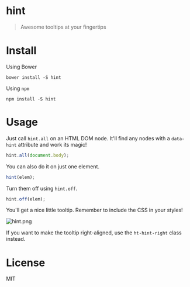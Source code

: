 # hint

> Awesome tooltips at your fingertips

# Install

Using Bower

```shell
bower install -S hint
```

Using `npm`

```shell
npm install -S hint
```

# Usage

Just call `hint.all` on an HTML DOM node. It'll find any nodes with a `data-hint` attribute and work its magic!

```js
hint.all(document.body);
```

You can also do it on just one element.

```js
hint(elem);
```

Turn them off using `hint.off`.

```js
hint.off(elem);
```

You'll get a nice little tooltip. Remember to include the CSS in your styles!

![hint.png][1]

If you want to make the tooltip right-aligned, use the `ht-hint-right` class instead.

# License

MIT

  [1]: http://i.imgur.com/ZWpAHu1.png
